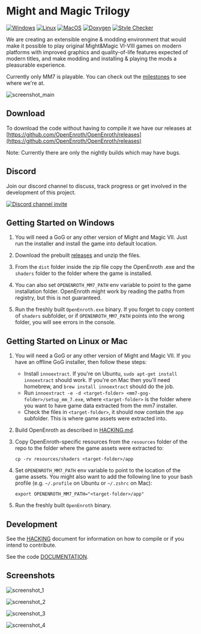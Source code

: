 # Might and Magic Trilogy

[![Windows](https://github.com/OpenEnroth/OpenEnroth/workflows/Windows/badge.svg)](https://github.com/OpenEnroth/OpenEnroth/actions/workflows/windows.yml) [![Linux](https://github.com/OpenEnroth/OpenEnroth/workflows/Linux/badge.svg)](https://github.com/OpenEnroth/OpenEnroth/actions/workflows/linux.yml) [![MacOS](https://github.com/OpenEnroth/OpenEnroth/workflows/MacOS/badge.svg)](https://github.com/OpenEnroth/OpenEnroth/actions/workflows/macos.yml) [![Doxygen](https://github.com/OpenEnroth/OpenEnroth/workflows/Doxygen/badge.svg)](https://github.com/OpenEnroth/OpenEnroth/actions/workflows/doxygen.yml) [![Style Checker](https://github.com/OpenEnroth/OpenEnroth/workflows/Style/badge.svg)](https://github.com/OpenEnroth/OpenEnroth/actions/workflows/style.yml)

We are creating an extensible engine & modding environment that would make it possible to play original Might&Magic VI-VIII games on modern platforms with improved graphics and quality-of-life features expected of modern titles, and make modding and installing & playing the mods a pleasurable experience.

Currently only MM7 is playable. You can check out the [milestones](https://github.com/OpenEnroth/OpenEnroth/milestones) to see where we're at.

![screenshot_main](https://user-images.githubusercontent.com/24377109/79051217-491a7800-7c2f-11ea-85c7-f9120b7d79dd.png)

Download
-------

To download the code without having to compile it we have our releases at [https://github.com/OpenEnroth/OpenEnroth/releases](https://github.com/OpenEnroth/OpenEnroth/releases) 

Note: Currently there are only the nightly builds which may have bugs.

Discord
-------

Join our discord channel to discuss, track progress or get involved in the development of this project.

[![Discord channel invite](https://img.shields.io/badge/chat-on%20discord-green.svg)](https://discord.gg/jRCyPtq) 


Getting Started on Windows
--------------------------

1. You will need a GoG or any other version of Might and Magic VII. Just run the installer and install the game into default location.

2. Download the prebuilt [releases](https://github.com/OpenEnroth/OpenEnroth/releases) and unzip the files.

3. From the `dist` folder inside the zip file copy the OpenEnroth .exe and the `shaders` folder to the folder where the game is installed.

4. You can also set `OPENENROTH_MM7_PATH` env variable to point to the game installation folder. OpenEnroth might work by reading the paths from registry, but this is not guaranteed.

5. Run the freshly built `OpenEnroth.exe` binary. If you forget to copy content of `shaders` subfolder, or if `OPENENROTH_MM7_PATH` points into the wrong folder, you will see errors in the console.


Getting Started on Linux or Mac
-------------------------------

1. You will need a GoG or any other version of Might and Magic VII. If you have an offline GoG installer, then follow these steps:
   * Install `innoextract`. If you're on Ubuntu, `sudo apt-get install innoextract` should work. If you're on Mac then you'll need homebrew, and `brew install innoextract` should do the job.
   * Run `innoextract -e -d <target-folder> <mm7-gog-folder>/setup_mm_7.exe`, where `<target-folder>` is the folder where you want to have game data extracted from the mm7 installer.
   * Check the files in `<target-folder>`, it should now contain the `app` subfolder. This is where game assets were extracted into.

2. Build OpenEnroth as described in [HACKING.md](HACKING.md).

3. Copy OpenEnroth-specific resources from the `resources` folder of the repo to the folder where the game assets were extracted to:

    `cp -rv resources/shaders <target-folder>/app`

4. Set `OPENENROTH_MM7_PATH` env variable to point to the location of the game assets. You might also want to add the following line to your bash profile (e.g. `~/.profile` on Ubuntu or `~/.zshrc` on Mac):

    `export OPENENROTH_MM7_PATH="<target-folder>/app"`

5. Run the freshly built `OpenEnroth` binary.


Development
-----------

See the [HACKING](HACKING.md) document for information on how to compile or if you intend to contribute.

See the code [DOCUMENTATION](https://openenroth.github.io/OpenEnroth/index.html).

Screenshots
-----------

![screenshot_1](https://user-images.githubusercontent.com/24377109/79051879-f04cde80-7c32-11ea-939d-1dcc97b46f5d.png)

![screenshot_2](https://user-images.githubusercontent.com/24377109/79051881-f17e0b80-7c32-11ea-82cd-5e4993a1c071.png)

![screenshot_3](https://user-images.githubusercontent.com/24377109/79051882-f3e06580-7c32-11ea-974f-414f68394190.png)

![screenshot_4](https://user-images.githubusercontent.com/24377109/79051883-f5119280-7c32-11ea-801c-1595709d8060.png)
